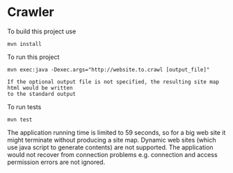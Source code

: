Crawler
===================================

To build this project use

    mvn install

To run this project

    mvn exec:java -Dexec.args="http://website.to.crawl [output_file]"
	
	If the optional output file is not specified, the resulting site map html would be written
	to the standard output
	
To run tests

    mvn test
	
The application running time is limited to 59 seconds, so for a big web site it might terminate without 
producing a site map.
Dynamic web sites (which use java script to generate contents) are not supported.
The application would not recover from connection problems e.g. connection and access permission errors are not ignored.